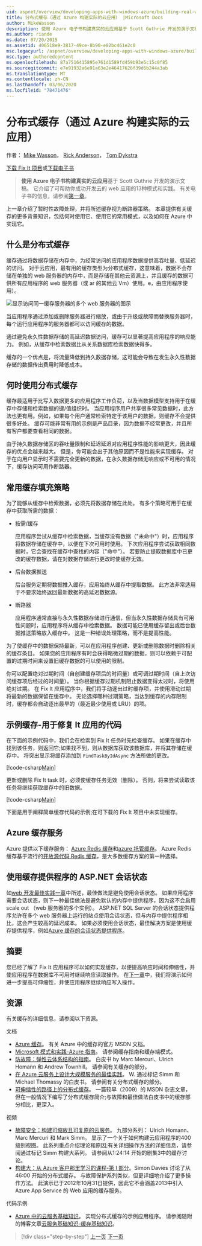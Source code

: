 ```yaml
---
uid: aspnet/overview/developing-apps-with-windows-azure/building-real-world-cloud-apps-with-windows-azure/distributed-caching
title: 分布式缓存（通过 Azure 构建实际的云应用） |Microsoft Docs
author: MikeWasson
description: 使用 Azure 电子书构建真实的云应用基于 Scott Guthrie 开发的演示文稿。 它介绍了13种模式和实践，
ms.author: riande
ms.date: 07/20/2015
ms.assetid: 406518e9-3817-49ce-8b90-e82bc461e2c0
msc.legacyurl: /aspnet/overview/developing-apps-with-windows-azure/building-real-world-cloud-apps-with-windows-azure/distributed-caching
msc.type: authoredcontent
ms.openlocfilehash: 87a7516415895e761d1589fd459b93e5c15c0f85
ms.sourcegitcommit: e7e91932a6e91a63e2e46417626f39d6b244a3ab
ms.translationtype: MT
ms.contentlocale: zh-CN
ms.lasthandoff: 03/06/2020
ms.locfileid: "78471476"
---
```

# <a name="distributed-caching-building-real-world-cloud-apps-with-azure"></a>分布式缓存（通过 Azure 构建实际的云应用）

作者： [Mike Wasson](https://github.com/MikeWasson)， [Rick Anderson](https://twitter.com/RickAndMSFT)， [Tom Dykstra](https://github.com/tdykstra)

[下载 Fix It 项目](https://code.msdn.microsoft.com/Fix-It-app-for-Building-cdd80df4)或[下载电子书](https://blogs.msdn.com/b/microsoft_press/archive/2014/07/23/free-ebook-building-cloud-apps-with-microsoft-azure.aspx)

> **使用 Azure 电子书构建真实的云应用**基于 Scott Guthrie 开发的演示文稿。 它介绍了可帮助你成功开发云的 web 应用的13种模式和实践。 有关电子书的信息，请参阅[第一章](introduction.md)。

上一章介绍了暂时性故障处理，并将所述缓存视为断路器策略。 本章提供有关缓存的更多背景知识，包括何时使用它、使用它的常用模式，以及如何在 Azure 中实现它。

## <a name="what-is-distributed-caching"></a>什么是分布式缓存

缓存通过将数据存储在内存中，为经常访问的应用程序数据提供高吞吐量、低延迟的访问。 对于云应用，最有用的缓存类型为分布式缓存，这意味着，数据不会存储在单独的 web 服务器的内存中，而是存储在其他云资源上，并且缓存的数据可供所有应用程序的 web 服务器（或 ar 的其他云 Vm）使用。e，由应用程序使用）。

![显示访问同一缓存服务器的多个 web 服务器的图示](distributed-caching/_static/image1.png)

当应用程序通过添加或删除服务器进行缩放，或由于升级或故障而替换服务器时，每个运行应用程序的服务器都可以访问缓存的数据。

通过避免永久性数据存储的高延迟数据访问，缓存可以显著提高应用程序的响应能力。 例如，从缓存中检索数据比从关系数据库检索数据快得多。

缓存的一个优点是，将流量降低到持久数据存储，这可能会导致在发生永久性数据存储的数据传出费用时降低成本。

## <a name="when-to-use-distributed-caching"></a>何时使用分布式缓存

缓存最适用于比写入数据更多的应用程序工作负荷，以及当数据模型支持用于在缓存中存储和检索数据的键/值组织时。 当应用程序用户共享很多常见数据时，此方法也更有用。例如，如果每个用户通常检索特定于该用户的数据，则缓存不会提供很多好处。 缓存可能非常有用的示例是产品目录，因为数据不经常更改，并且所有客户都要查看相同的数据。

由于持久数据存储区的吞吐量限制和延迟延迟对应用程序性能的影响更大，因此缓存的优点会越来越大。 但是，你可能会出于其他原因而不是性能来实现缓存。 对于在向用户显示时不需要完全更新的数据，在永久数据存储无响应或不可用的情况下，缓存访问可用作断路器。

## <a name="popular-cache-population-strategies"></a>常用缓存填充策略

为了能够从缓存中检索数据，必须先将数据存储在此处。 有多个策略可用于在缓存中获取所需的数据：

- 按需/缓存

    应用程序尝试从缓存中检索数据，当缓存没有数据（"未命中"）时，应用程序将数据存储在缓存中，以便在下次可用时使用。 下次应用程序尝试获取相同数据时，它会查找在缓存中查找的内容（"命中"）。 若要防止提取数据库中已更改的缓存数据，请在对数据存储进行更改时使缓存无效。
- 后台数据推送

    后台服务定期将数据推入缓存，应用始终从缓存中提取数据。 此方法非常适用于不要求始终返回最新数据的高延迟数据源。
- 断路器

    应用程序通常直接与永久性数据存储进行通信，但当永久性数据存储具有可用性问题时，应用程序将从缓存中检索数据。 数据可能已使用缓存留出或后台数据推送策略放入缓存中。 这是一种错误处理策略，而不是提高性能。

为了使缓存中的数据保持最新，可以在应用程序创建、更新或删除数据时删除相关的缓存条目。 如果您的应用程序有时会获得略微过期的数据，则可以依赖于可配置的过期时间来设置旧缓存数据的可以使用的限制。

你可以配置绝对过期时间（自创建缓存项后的时间量）或可调过期时间（自上次访问缓存项后经过的时间量）。 当你根据缓存过期机制阻止数据变得太过时，将使用绝对过期。 在 Fix It 应用程序中，我们将手动逐出过时缓存项，并使用滑动过期将最新的数据保留在缓存中。 无论选择哪种过期策略，当达到缓存的内存限制时，缓存都会自动逐出最早的（最近最少使用或 LRU）的项。

## <a name="sample-cache-aside-code-for-fix-it-app"></a>示例缓存-用于修复 It 应用的代码

在下面的示例代码中，我们会在检索到 Fix It 任务时先检查缓存。 如果在缓存中找到该任务，则返回它;如果找不到，则从数据库获取该数据库，并将其存储在缓存中。 将突出显示将缓存添加到 `FindTaskByIdAsync` 方法所做的更改。

[!code-csharp[Main](distributed-caching/samples/sample1.cs?highlight=5,9-11,13-15,19)]

更新或删除 Fix It task 时，必须使缓存任务无效（删除）。 否则，将来尝试读取该任务将继续获取缓存中的旧数据。

[!code-csharp[Main](distributed-caching/samples/sample2.cs?highlight=7)]

下面是用于阐释简单缓存代码的示例;在可下载的 Fix It 项目中未实现缓存。

## <a name="azure-caching-services"></a>Azure 缓存服务

Azure 提供以下缓存服务： [Azure Redis 缓存](https://msdn.microsoft.com/library/dn690523.aspx)和[azure 托管缓存](https://msdn.microsoft.com/library/dn386094.aspx)。 Azure Redis 缓存基于流行的[开放源代码 Redis 缓存](http://redis.io/)，是大多数缓存方案的第一种选择。

<a id="sessionstate"></a>
## <a name="aspnet-session-state-using-a-cache-provider"></a>使用缓存提供程序的 ASP.NET 会话状态

如[web 开发最佳实践一章](web-development-best-practices.md)中所述，最佳做法是避免使用会话状态。 如果应用程序需要会话状态，则下一种最佳做法是避免默认的内存中提供程序，因为这不会启用 scale out （web 服务器的多个实例）。 ASP.NET SQL Server 的会话状态提供程序允许在多个 web 服务器上运行的站点使用会话状态，但与内存中提供程序相比，这会产生较高的延迟成本。 如果必须使用会话状态，最佳解决方案是使用缓存提供程序，例如[Azure 缓存的会话状态提供程序](https://msdn.microsoft.com/library/windowsazure/gg185668.aspx)。

## <a name="summary"></a>摘要

您已经了解了 Fix It 应用程序可以如何实现缓存，以便提高响应时间和伸缩性，并使应用程序在数据库不可用时继续响应读取操作。 在[下一章](queue-centric-work-pattern.md)中，我们将演示如何进一步提高可伸缩性，并使应用程序继续响应写入操作。

## <a name="resources"></a>资源

有关缓存的详细信息，请参阅以下资源。

文档

- [Azure 缓存](https://msdn.microsoft.com/library/gg278356.aspx)。 有关 Azure 中的缓存的官方 MSDN 文档。
- [Microsoft 模式和实践-Azure 指南](https://msdn.microsoft.com/library/dn568099.aspx)。 请参阅缓存指南和缓存端模式。
- [防故障：弹性云体系结构的指南](https://msdn.microsoft.com/library/windowsazure/jj853352.aspx)。 白皮书 by Marc Mercuri、Ulrich Homann 和 Andrew Townhill。 请参阅有关缓存的部分。
- [在 Azure 云服务上设计大规模服务的最佳实践](https://msdn.microsoft.com/library/windowsazure/jj717232.aspx)。 W. 通过标记 Simm 和 Michael Thomassy 的白皮书。 请参阅有关分布式缓存的部分。
- [可伸缩性的路径上的分布式缓存](https://msdn.microsoft.com/magazine/dd942840.aspx)。 一篇较早（2009）的 MSDN 杂志文章，但在一般情况下编写了分布式缓存简介;与故障和最佳做法白皮书中的缓存部分相比，更深入。

视频

- [故障安全：构建可缩放且可复原的云服务](https://channel9.msdn.com/Series/FailSafe)。 九部分系列： Ulrich Homann、Marc Mercuri 和 Mark Simm。 显示了一个关于如何构建云应用程序的400级别视图。 此系列重点介绍理论和原因;有关详细操作方法的详细信息，请参阅通过标记 Simm 构建大系列。 请参阅从1:24:14 开始的剧集3中的缓存讨论。
- [构建大：从 Azure 客户那里学习的课程-第 I 部分](https://channel9.msdn.com/Events/Build/2012/3-029)。Simon Davies 讨论了从46:00 开始的分布式缓存。 与故障保护系列类似，但更详细地介绍了更多操作方法。 此演示已于2012年10月31日提供，因此它不会涵盖2013中引入 Azure App Service 的 Web 应用的缓存服务。

代码示例

- [Azure 中的云服务基础知识](https://code.msdn.microsoft.com/Cloud-Service-Fundamentals-4ca72649)。 实现分布式缓存的示例应用程序。 请参阅随附的博客文章[云服务基础知识-缓存基础知识](https://blogs.msdn.com/b/windowsazure/archive/2013/10/03/cloud-service-fundamentals-caching-basics.aspx)。

> [!div class="step-by-step"]
> [上一页](transient-fault-handling.md)
> [下一页](queue-centric-work-pattern.md)
